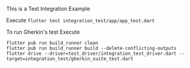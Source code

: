 This is a Test Integration Example

Execute 
```flutter test integration_test/app/app_test.dart ```




To run Gherkin's test Execute

```
flutter pub run build_runner clean
flutter pub run build_runner build --delete-conflicting-outputs
flutter drive --driver=test_driver/integration_test_driver.dart --target=integration_test/gherkin_suite_test.dart
```